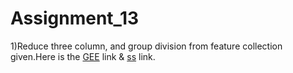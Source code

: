 # Assignment_13

1)Reduce three column, and group division from feature collection given.Here is the  [GEE](https://code.earthengine.google.com/baa5d8e366bec6960ee40b8771d745d3) link & [ss](https://github.com/Aimon-Rana-Jihad/Assignment_13/commit/9b833178259905e7c80fcdfa53fb97bf9e8b18f4) link.
